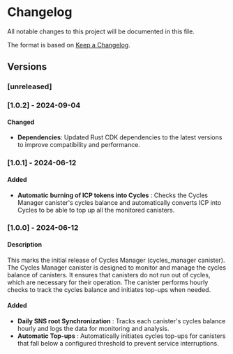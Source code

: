 # Changelog
All notable changes to this project will be documented in this file.

The format is based on [Keep a Changelog](https://keepachangelog.com/en/1.0.0/).

## Versions

### [unreleased]

### [1.0.2] - 2024-09-04

#### Changed
- **Dependencies**: Updated Rust CDK dependencies to the latest versions to improve compatibility and performance.

### [1.0.1] - 2024-06-12

#### Added
- **Automatic burning of ICP tokens into Cycles** : Checks the Cycles Manager canister's cycles balance and automatically converts ICP into Cycles to be able to top up all the monitored canisters.

### [1.0.0] - 2024-06-12

#### Description
This marks the initial release of Cycles Manager (cycles_manager canister). The Cycles Manager canister is designed to monitor and manage the cycles balance of canisters. It ensures that canisters do not run out of cycles, which are necessary for their operation. The canister performs hourly checks to track the cycles balance and initiates top-ups when needed.

#### Added
- **Daily SNS root Synchronization** : Tracks each canister's cycles balance hourly and logs the data for monitoring and analysis.
- **Automatic Top-ups** : Automatically initiates cycles top-ups for canisters that fall below a configured threshold to prevent service interruptions.